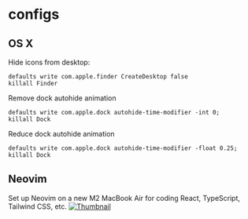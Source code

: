 # configs

## OS X

Hide icons from desktop:

```
defaults write com.apple.finder CreateDesktop false
killall Finder
```

Remove dock autohide animation

```
defaults write com.apple.dock autohide-time-modifier -int 0;
killall Dock
```

Reduce dock autohide animation

```
defaults write com.apple.dock autohide-time-modifier -float 0.25;
killall Dock
```

## Neovim

Set up Neovim on a new M2 MacBook Air for coding React, TypeScript, Tailwind CSS, etc.
[![Thumbnail](http://img.youtube.com/vi/ajmK0ZNcM4Q/0.jpg)](http://www.youtube.com/watch?v=ajmK0ZNcM4Q)
